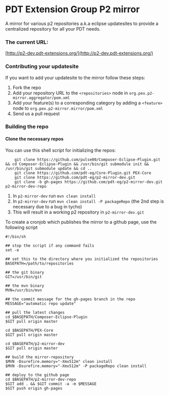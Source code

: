 PDT Extension Group P2 mirror
=============================

A mirror for various p2 repositories a.k.a eclipse updatesites to provide a centralized repository for 
all your PDT needs.

### The current URL:

[http://p2-dev.pdt-extensions.org/](http://p2-dev.pdt-extensions.org/)

### Contributing your updatesite

If you want to add your updatesite to the mirror follow these steps:

1. Fork the repo
2. Add your repository URL to the `<repositories>` node in `org.pex.p2-mirror.aggregator/pom.xml`
3. Add your feature(s) to a corresponding category by adding a `<feature>` node to `org.pex.p2-mirror.mirror/pom.xml`
4. Send us a pull request


### Building the repo


#### Clone the necessary repos

You can use this shell script for initializing the repos:

```
    git clone https://github.com/pulse00/Composer-Eclipse-Plugin.git && cd Composer-Eclipse-Plugin && /usr/bin/git submodule init && /usr/bin/git submodule update && cd ..
    git clone https://github.com/pdt-eg/Core-Plugin.git PEX-Core
    git clone https://github.com/pdt-eg/p2-mirror-dev.git
    git clone -b gh-pages https://github.com/pdt-eg/p2-mirror-dev.git p2-mirror-dev-repo
```

1. In `p2-mirror-dev` run `mvn clean install`
2. In `p2-mirror-dev` run `mvn clean install -P packageRepo` (the 2nd step is necessary due to a bug in tycho)
3. This will result in a working p2 repository in `p2-mirror-dev.git`


To create a cronjob which publishes the mirror to a github page, use the following script

```
#!/bin/sh

## stop the script if any command fails
set -e

## set this to the directory where you initialized the repositories
BASEPATH=/path/to/repositories

## the git binary
GIT=/usr/bin/git

## the mvn binary
MVN=/usr/bin/mvn

## the commit message for the gh-pages branch in the repo
MESSAGE="automatic repo update"

## pull the latest changes
cd $BASEPATH/Composer-Eclipse-Plugin
$GIT pull origin master

cd $BASEPATH/PEX-Core
$GIT pull origin master

cd $BASEPATH/p2-mirror-dev
$GIT pull origin master

## build the mirror-repository
$MVN -Dsurefire.memory="-Xmx512m" clean install
$MVN -Dsurefire.memory="-Xmx512m" -P packageRepo clean install

## deploy to the github page
cd $BASEPATH/p2-mirror-dev-repo
$GIT add . && $GIT commit -a -m $MESSAGE
$GIT push origin gh-pages
```

